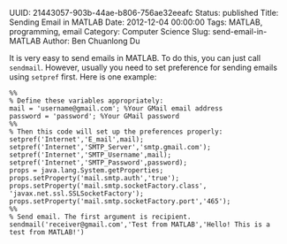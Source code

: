 UUID: 21443057-903b-44ae-b806-756ae32eeafc
Status: published
Title: Sending Email in MATLAB
Date: 2012-12-04 00:00:00
Tags: MATLAB, programming, email
Category: Computer Science
Slug: send-email-in-MATLAB
Author: Ben Chuanlong Du


It is very easy to send emails in MATLAB. 
To do this, you can just call `sendmail`. 
However, 
usually you need to set preference for sending emails using `setpref` first. 
Here is one example:

    %%
    % Define these variables appropriately:
    mail = 'username@gmail.com'; %Your GMail email address
    password = 'password'; %Your GMail password
    %%
    % Then this code will set up the preferences properly:
    setpref('Internet','E_mail',mail);
    setpref('Internet','SMTP_Server','smtp.gmail.com');
    setpref('Internet','SMTP_Username',mail);
    setpref('Internet','SMTP_Password',password);
    props = java.lang.System.getProperties;
    props.setProperty('mail.smtp.auth','true');
    props.setProperty('mail.smtp.socketFactory.class', 'javax.net.ssl.SSLSocketFactory');
    props.setProperty('mail.smtp.socketFactory.port','465');
    %%
    % Send email. The first argument is recipient.
    sendmail('receiver@gmail.com','Test from MATLAB','Hello! This is a test from MATLAB!')
            
